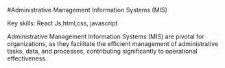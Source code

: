 #Administrative Management Information Systems (MIS) 

 Key skills: React Js,html,css, javascript
 
 Administrative Management Information Systems (MIS) are pivotal
 for organizations, as they facilitate the efficient management of
 administrative tasks, data, and processes, contributing significantly to
 operational
 effectiveness.
